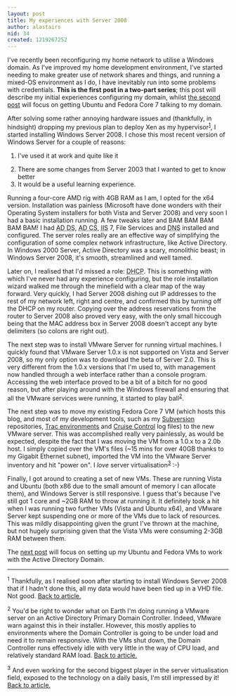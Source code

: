 ```yaml
---
layout: post
title: My experiences with Server 2008
author: alastairs
nid: 34
created: 1219267252
---
```

I've recently been reconfiguring my home network to utilise a Windows domain.  As I've improved my home development environment, I've started needing to make greater use of network shares and things, and running a mixed-OS environment as I do, I have inevitably run into some problems with credentials.  <strong>This is the first post in a two-part series</strong>; this post will describe my initial experiences configuring my domain, whilst <a href="http://www.alastairsmith.me.uk/science-and-technology/2008/08/20/linux-and-server-2008-active-directory.html" title="Linux and Server 2008 Active Directory">the second post</a> will focus on getting Ubuntu and Fedora Core 7 talking to my domain.
<!--break-->
After solving some rather annoying hardware issues and (thankfully, in hindsight) dropping my previous plan to deploy Xen as my hypervisor<sup><a href="#footnote1" title="Footnote 1" id="footnote1link">1</a></sup>, I started installing Windows Server 2008.  I chose this most recent version of Windows Server for a couple of reasons:<ol><li>I've used it at work and quite like it</li>
<li>There are some changes from Server 2003 that I wanted to get to know better</li>
<li>It would be a useful learning experience.</li></ol>

Running a four-core AMD rig with 4GB RAM as I am, I opted for the x64 version.  Installation was painless (Microsoft have done wonders with their Operating System installers for both Vista and Server 2008) and very soon I had a basic installation running.  A few tweaks later and BAM BAM BAM BAM BAM! I had <abbr title="Active Directory Domain Services">AD DS</abbr>, <abbr title="Active Directory Certificate Services">AD CS</abbr>, <abbr title="Internet Information Services">IIS</abbr> 7, File Services and <abbr title="Domain Name System">DNS</abbr> installed and configured.  The server roles really are an effective way of simplifying the configuration of some complex network infrastructure, like Active Directory.  In Windows 2000 Server, Active Directory was a scary, monolithic beast; in Windows Server 2008, it's smooth, streamlined and well tamed.  

Later on, I realised that I'd missed a role: <abbr title="Dynamic Host Configuration Protocol">DHCP</abbr>.  This is something with which I've never had any experience configuring, but the role installation wizard walked me through the minefield with a clear map of the way forward.  Very quickly, I had Server 2008 dishing out IP addresses to the rest of my network left, right and centre, and confirmed this by turning off the DHCP on my router.  Copying over the address reservations from the router to Server 2008 also proved very easy, with the only small hiccough being that the MAC address box in Server 2008 doesn't accept any byte delimiters (so colons are right out).  

The next step was to install VMware Server for running virtual machines.  I quickly found that VMware Server 1.0.x is not supported on Vista and Server 2008, so my only option was to download the beta of Server 2.0.  This is very different from the 1.0.x versions that I'm used to, with management now handled through a web interface rather than a console program.  Accessing the web interface proved to be a bit of a bitch for no good reason, but after playing around with the Windows firewall and ensuring that all the VMware services were running, it started to play ball<sup><a href="#footnote2" title="Footnote 2" id="footnote2link">2</a></sup>.

The next step was to move my existing Fedora Core 7 VM (which hosts this blog, and most of my development tools, such as my <a href="http://subversion.tigris.org/" title="Subversion homepage">Subversion</a> repositories, <a href="http://trac.edgewall.org/" title="Trac homepage">Trac environments</a> and <a href="http://ccnet.thoughtworks.com/" title="Cruise Control.NET homepage">Cruise Control</a> log files) to the new VMware server.  This was accomplished really very painlessly, as would be expected, despite the fact that I was moving the VM from a 1.0.x to a 2.0b host.  I simply copied over the VM's files (~15 mins for over 40GB thanks to my Gigabit Ethernet subnet), imported the VM into the VMware Server inventory and hit "power on".  I <em>love</em> server virtualisation<sup><a href="#footnote3" title="Footnote 3" id="footnote3link">3</a></sup> :-)

Finally, I got around to creating a set of new VMs.  These are running Vista and Ubuntu (both x86 due to the small amount of memory I can allocate them), and Windows Server is still responsive.  I guess that's because I've still got 1 core and ~2GB RAM to throw at running it.  It definitely took a hit when I was running two further VMs (Vista and Ubuntu x64), and VMware Server kept suspending one or more of the VMs due to lack of resources.  This was mildly disappointing given the grunt I've thrown at the machine, but not hugely surprising given that the Vista VMs were consuming 2-3GB RAM between them.  

The <a href="http://www.alastairsmith.me.uk/science-and-technology/2008/08/20/linux-and-server-2008-active-directory.html" title="Linux and Server 2008 Active Directory">next post</a> will focus on setting up my Ubuntu and Fedora VMs to work with the Active Directory Domain.  
<hr />
<p id="footnote1"><sup>1</sup> Thankfully, as I realised soon after starting to install Windows Server 2008 that if I hadn't done this, all my data would have been tied up in a VHD file.  Not good.  <a href="#footnote1link">Back to article.</a></p>
<p id="footnote2"><sup>2</sup> You'd be right to wonder what on Earth I'm doing running a VMware server on an Active Directory Primary Domain Controller.  Indeed, VMware warn against this in their installer.  However, this mostly applies to environments where the Domain Controller is going to be under load and need it to remain responsive.  With the VMs shut down, the Domain Controller runs effectively idle with very little in the way of CPU load, and relatively standard RAM load.  <a href="#footnote2link">Back to article.</a></p>
<p id="footnote3"><sup>3</sup> And even working for the second biggest player in the server virtualisation field, exposed to the technology on a daily basis, I'm still impressed by it!  <a href="#footnote3link">Back to article.</a></p>
